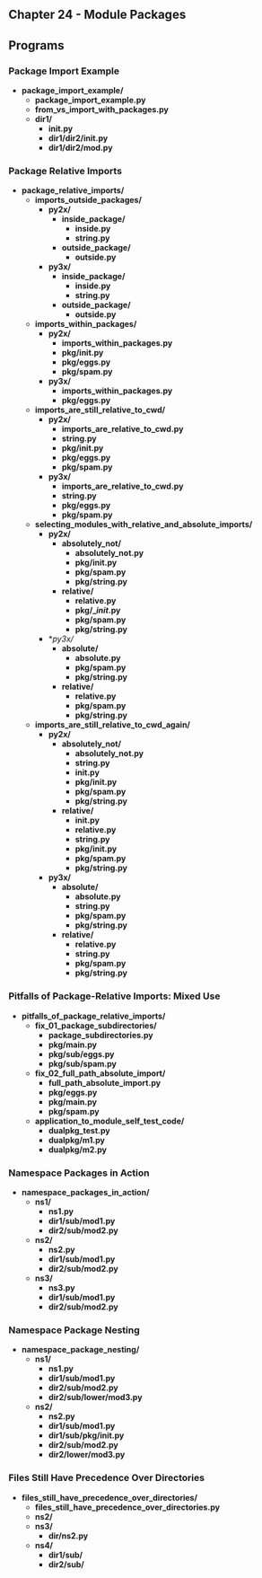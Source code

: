 ## Chapter 24 - Module Packages

## Programs

### Package Import Example
* **package_import_example/**
    * **package_import_example.py**
    * **from_vs_import_with_packages.py**
    * **dir1/**
        * **__init__.py**
        * **dir1/dir2/__init__.py**
        * **dir1/dir2/mod.py**

### Package Relative Imports
* **package_relative_imports/**
    * **imports_outside_packages/**
        * **py2x/**
            * **inside_package/**
                * **inside.py**
                * **string.py**
            * **outside_package/**
                * **outside.py**
        * **py3x/**
            * **inside_package/**
                * **inside.py**
                * **string.py**
            * **outside_package/**
                * **outside.py**
    * **imports_within_packages/**
        * **py2x/**
            * **imports_within_packages.py**
            * **pkg/__init__.py**
            * **pkg/eggs.py**
            * **pkg/spam.py**
        * **py3x/**
            * **imports_within_packages.py**
            * **pkg/eggs.py**
    * **imports_are_still_relative_to_cwd/**
        * **py2x/**
            * **imports_are_relative_to_cwd.py**
            * **string.py**
            * **pkg/__init__.py**
            * **pkg/eggs.py**
            * **pkg/spam.py**
        * **py3x/**
            * **imports_are_relative_to_cwd.py**
            * **string.py**
            * **pkg/eggs.py**
            * **pkg/spam.py**
    * **selecting_modules_with_relative_and_absolute_imports/**
        * **py2x/**
            * **absolutely_not/**
                * **absolutely_not.py**
                * **pkg/__init__.py**
                * **pkg/spam.py**
                * **pkg/string.py**
            * **relative/**
                * **relative.py**
                * **pkg/__init_.py**
                * **pkg/spam.py**
                * **pkg/string.py**
        * **py3x/*
            * **absolute/**
                * **absolute.py**
                * **pkg/spam.py**
                * **pkg/string.py**
            * **relative/**
                * **relative.py**
                * **pkg/spam.py**
                * **pkg/string.py**
    * **imports_are_still_relative_to_cwd_again/**
        * **py2x/**
            * **absolutely_not/**
                * **absolutely_not.py**
                * **string.py**
                * **__init__.py**
                * **pkg/__init__.py**
                * **pkg/spam.py**
                * **pkg/string.py**
            * **relative/**
                * **__init__.py**
                * **relative.py**
                * **string.py**
                * **pkg/__init__.py**
                * **pkg/spam.py**
                * **pkg/string.py**
        * **py3x/**
            * **absolute/**
                * **absolute.py**
                * **string.py**
                * **pkg/spam.py**
                * **pkg/string.py**
            * **relative/**
                * **relative.py**
                * **string.py**
                * **pkg/spam.py**
                * **pkg/string.py**

### Pitfalls of Package-Relative Imports: Mixed Use
* **pitfalls_of_package_relative_imports/**
    * **fix_01_package_subdirectories/**
        * **package_subdirectories.py**
        * **pkg/main.py**
        * **pkg/sub/eggs.py**
        * **pkg/sub/spam.py**
    * **fix_02_full_path_absolute_import/**
        * **full_path_absolute_import.py**
        * **pkg/eggs.py**
        * **pkg/main.py**
        * **pkg/spam.py**
    * **application_to_module_self_test_code/**
        * **dualpkg_test.py**
        * **dualpkg/m1.py**
        * **dualpkg/m2.py**

### Namespace Packages in Action
* **namespace_packages_in_action/**
    * **ns1/**
        * **ns1.py**
        * **dir1/sub/mod1.py**
        * **dir2/sub/mod2.py**
    * **ns2/**
        * **ns2.py**
        * **dir1/sub/mod1.py**
        * **dir2/sub/mod2.py**
    * **ns3/**
        * **ns3.py**
        * **dir1/sub/mod1.py**
        * **dir2/sub/mod2.py**

### Namespace Package Nesting
* **namespace_package_nesting/**
    * **ns1/**
        * **ns1.py**
        * **dir1/sub/mod1.py**
        * **dir2/sub/mod2.py**
        * **dir2/sub/lower/mod3.py**
    * **ns2/**
        * **ns2.py**
        * **dir1/sub/mod1.py**
        * **dir1/sub/pkg/__init__.py**
        * **dir2/sub/mod2.py**
        * **dir2/lower/mod3.py**

### Files Still Have Precedence Over Directories
* **files_still_have_precedence_over_directories/**
    * **files_still_have_precedence_over_directories.py**
    * **ns2/**
    * **ns3/**
        * **dir/ns2.py**
    * **ns4/**
        * **dir1/sub/**
        * **dir2/sub/**
